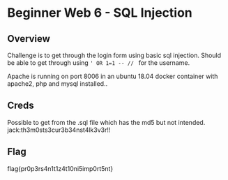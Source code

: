 # Beginner Web 6 - SQL Injection

## Overview 

Challenge is to get through the login form using basic sql injection. Should be able to get through using `' OR 1=1 -- // ` for the username.

Apache is running on port 8006 in an ubuntu 18.04 docker container with apache2, php and mysql installed..

## Creds

Possible to get from the .sql file which has the md5 but not intended.
jack:th3m0sts3cur3b34nst4lk3v3r!!

## Flag

flag{pr0p3rs4n1t1z4t10ni5imp0rt5nt}